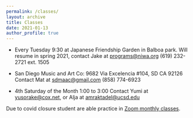 ```yaml
---
permalink: /classes/
layout: archive
title: Classes
date: 2021-01-13
author_profile: true
---
```


* Every Tuesday 9:30 at Japanese Friendship Garden in Balboa park. Will resume in spring 2021, contact Jake at programs@niwa.org (619) 232-2721 ext. 1505

* San Diego Music and Art Co: 9682 Via Excelencia #104, SD CA 92126
Contact Mat at sdmaac@gmail.com  (858) 774-6923

* 4th Saturday of the Month 1:00 to 3:00
Contact Yumi at yusorake@cox.net, or Alja at amraktadel@ucsd.edu 

Due to covid closure student are able practice in [Zoom monthly classes](/zoom/). 
